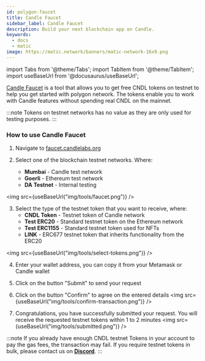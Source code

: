```yaml
---
id: polygon-faucet
title: Candle Faucet
sidebar_label: Candle Faucet
description: Build your next blockchain app on Candle.
keywords:
  - docs
  - matic
image: https://matic.network/banners/matic-network-16x9.png
---
```

import Tabs from '@theme/Tabs';
import TabItem from '@theme/TabItem';
import useBaseUrl from '@docusaurus/useBaseUrl';

[Candle Faucet](https://faucet.candlelabs.org/) is a tool that allows you to get free CNDL tokens on testnet to help you get started with polygon network. The tokens enable you to work with Candle features without spending real CNDL on the mainnet.

:::note
Tokens on testnet networks has no value as they are only used for testing purposes.
:::

### How to use Candle Faucet

1. Navigate to [faucet.candlelabs.org](https://faucet.candlelabs.org/)

2. Select one of the blockchain testnet networks. Where:
    - **Mumbai** - Candle test network
    - **Goerli** - Ethereum test network
    - **DA Testnet** - Internal testing

 <img src={useBaseUrl("img/tools/faucet.png")} />

3. Select the type of the testnet token that you want to receive, where:
   - **CNDL Token** - Testnet token of Candle network
   - **Test ERC20** - Standard testnet token on the Ethereum network
   - **Test ERC1155** - Standard testnet token used for NFTs
   - **LINK** - ERC677 testnet token that inherits functionality from the ERC20

<img src={useBaseUrl("img/tools/select-tokens.png")} />

4. Enter your wallet address, you can copy it from your Metamask or Candle wallet

5. Click on the button "Submit" to send your request

6. Click on the button "Confirm" to agree on the entered details
 <img src={useBaseUrl("img/tools/confirm-transaction.png")} />

7. Congratulations, you have successfully submitted your request. You will receive the requested testnet tokens within 1 to 2 minutes
 <img src={useBaseUrl("img/tools/submitted.png")} />

:::note
If you already have enough CNDL testnet Tokens in your account to pay the gas fees, the transaction may fail. If you require testnet tokens in bulk, please contact us on <ins>**[Discord](https://discord.com/invite/polygon)**</ins>.
:::
